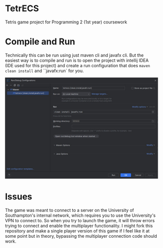 # TetrECS

Tetris game project for Programming 2 (1st year) coursework 

# Compile and Run
Technically this can be run using just maven cli and javafx cli. But the easiest way is to compile and run is to open the project with intellij IDEA (IDE used for this project) and create a run configuration that does `maven clean install` and ``javafx:run` for you. 

![example_intellij_config.jpg](example_intellij_config.jpg)

# Issues
The game was meant to connect to a server on the University of Southampton's internal network, which requires you to use the University's VPN to connect to. So when you try to launch the game, it will throw errors trying to connect and enable the multiplayer functionality. I might fork this repository and make a single player version of this game if I feel like it at some point but in theory, bypassing the multiplayer connection code should work.   
